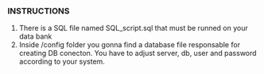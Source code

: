 <h3>INSTRUCTIONS</h3>
<ol>
    <li>There is a SQL file named SQL_script.sql that must be runned on your data bank</li>
    <li>Inside /config folder you gonna find a database file responsable for creating DB conecton. You have to adjust server, db, user and password according to your system.</li>
</ol>

